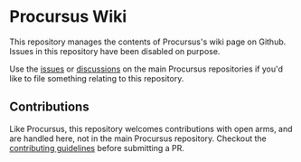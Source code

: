 # Procursus Wiki
This repository manages the contents of Procursus's wiki page on Github. Issues in this repository have been disabled on purpose.

Use the [issues](https://github.com/ProcursusTeam/Procursus/issues) or [discussions](https://github.com/ProcursusTeam/Procursus/discussions) on the main Procursus repositories if you'd like to file something relating to this repository.

## Contributions
Like Procursus, this repository welcomes contributions with open arms, and are handled here, not in the main Procursus repository. Checkout the [contributing guidelines](./CONTRIBUTING.md) before submitting a PR.

